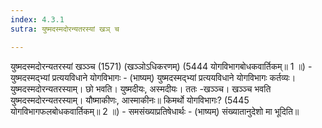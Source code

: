 ```yaml
---
index: 4.3.1
sutra: युष्मदस्मदोरन्यतरस्यां खञ् च

---
```

 युष्मदस्मदोरन्यतरस्यां खञ्ञ्च (1571) (खञ्ञोऽधिकरणम्) (5444 योगविभागबोधकवार्तिकम्॥ 1 ॥) - युष्मदस्मद्भ्यां प्रत्ययविधाने योगविभागः - (भाष्यम्) युष्मदस्मद्भ्यां प्रत्ययविधाने योगविभागः कर्तव्यः। युष्मदस्मदोरन्यतरस्याम्। छो भवति। युष्मदीयः, अस्मदीयः। ततः -खञ्ञ्च। खञ्ञ्च भवति युष्मदस्मदोरन्यतरस्याम्। यौष्माकीणः, आस्माकीनः॥ किमर्थो योगविभागः? (5445 योगविभागफलबोधकवार्तिकम्॥ 2 ॥) - समसंख्याप्रतिषेधार्थः - (भाष्यम्) संख्यातानुदेशो मा भूदिति॥ 